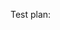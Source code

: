 

<!-- Reminder: Have you updated the changelog and relevant docs (user docs, architecture diagram, etc) ? -->

Test plan: <!-- Required: What is the test plan for this change? -->
